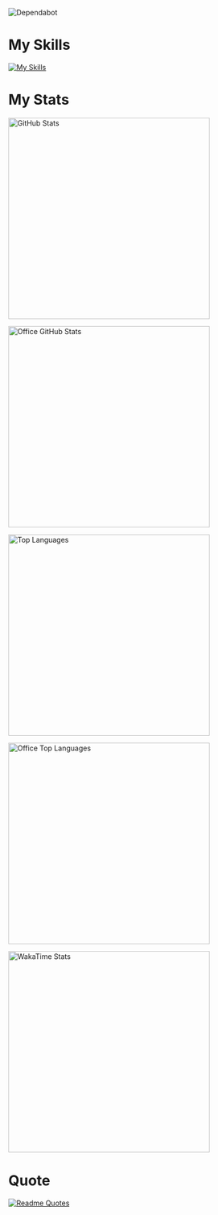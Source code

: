 ![Dependabot](https://img.shields.io/badge/dependabot-025E8C?style=for-the-badge&logo=dependabot&logoColor=white)

<h1>My Skills</h1>

[![My Skills](https://skillicons.dev/icons?i=js,ts,react,nextjs,nodejs,electron,express,docker,html,css,firebase,arduino,ae,bash,bootstrap,c,cs,cpp,d3,discord,django,figma,gcp,github,git,gmail,ai,idea,java,linkedin,linux,materialui,mongodb,mysql,opencv,postman,powershell,py,regex,tailwind,vercel,vite,vscode,webpack,graphql)](https://skillicons.dev)

<h1>My Stats</h1>

<!-- GitHub Stats with API Key -->
<img src="https://github-readme-stats-lilac-kappa-94.vercel.app/api?username=harismehboob142" alt="GitHub Stats" width="400" 
    onerror="this.style.display='none';">

<img src="https://github-readme-stats-lilac-kappa-94.vercel.app/api?username=omair-bhatti" alt="Office GitHub Stats" width="400" 
    onerror="this.style.display='none';">

<!-- Top Languages with API Key -->
<img src="https://github-readme-stats-lilac-kappa-94.vercel.app/api/top-langs/?username=harismehboob142" alt="Top Languages" width="400" 
    onerror="this.style.display='none';">

<img src="https://github-readme-stats-lilac-kappa-94.vercel.app/api/top-langs/?username=omair-bhatti" alt="Office Top Languages" width="400" 
    onerror="this.style.display='none';">

<!-- WakaTime Stats with API Key -->
<img src="https://github-readme-stats-lilac-kappa-94.vercel.app/api/wakatime?username=harismehboob142" alt="WakaTime Stats" width="400" 
    onerror="this.style.display='none';">

<h1>Quote</h1>

[![Readme Quotes](https://quotes-github-readme.vercel.app/api?type=horizontal&theme=dark)](https://github.com/harismehboob142/github-readme-stats)
